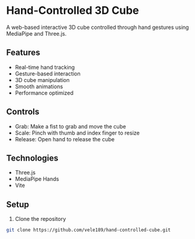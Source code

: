 # Hand-Controlled 3D Cube

A web-based interactive 3D cube controlled through hand gestures using MediaPipe and Three.js.

## Features
- Real-time hand tracking
- Gesture-based interaction
- 3D cube manipulation
- Smooth animations
- Performance optimized

## Controls
- Grab: Make a fist to grab and move the cube
- Scale: Pinch with thumb and index finger to resize
- Release: Open hand to release the cube

## Technologies
- Three.js
- MediaPipe Hands
- Vite

## Setup
1. Clone the repository
```bash
git clone https://github.com/vele189/hand-controlled-cube.git
